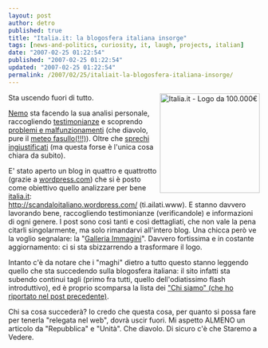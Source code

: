 ```yaml
---
layout: post
author: detro
published: true
title: "Italia.it: la blogosfera italiana insorge"
tags: [news-and-politics, curiosity, it, laugh, projects, italian]
date: "2007-02-25 01:22:54"
published: "2007-02-25 01:22:54"
updated: "2007-02-25 01:22:54"
permalink: /2007/02/25/italiait-la-blogosfera-italiana-insorge/
---
```


<img src="http://staging.aiap.it/imgcache/e07d7898bdfe97a435296201046fd2fb.png" alt="Italia.it - Logo da 100.000€" align="right" width="200"/>
Sta uscendo fuori di tutto. 

<a href="http://blog.neminis.org/">Nemo</a> sta facendo la sua analisi personale, raccogliendo <a href="http://blog.neminis.org/il-portale-italiait-testimonianze.html">testimonianze</a> e scoprendo <a href="http://blog.neminis.org/il-portale-italiait-note-tecniche.html">problemi e malfunzionamenti</a> (che diavolo, pure il <a href="http://blog.neminis.org/il-portale-italiait-meteo-fasullo.html">meteo fasullo(!!!)</a>). Oltre che <a href="http://blog.neminis.org/il-portale-italiait-la-fotografia.html">sprechi</a> <a href="http://blog.neminis.org/il-portale-italiait-il-logo.html">ingiustificati</a> (ma questa forse è l'unica cosa chiara da subito).

E' stato aperto un blog in quattro e quattrotto (grazie a <a href="http://wordpress.com">wordpress.com</a>) che si è posto come obiettivo quello analizzare per bene <a href="http://www.detronizator.org/2007/02/23/italiait-cms-da-45-milioni-di-euro/">italia.it</a>: <a href="http://scandaloitaliano.wordpress.com/">http://scandaloitaliano.wordpress.com/ (ti.ailati.www)</a>. E stanno davvero lavorando bene, raccogliendo testimonianze (verificandole) e informazioni di ogni genere. I post sono così tanti e così dettagliati, che non vale la pena citarli singolarmente, ma solo rimandarvi all'intero blog. Una chicca però ve la voglio segnalare: la "<a href="http://scandaloitaliano.wordpress.com/galleria-immagini/">Galleria Immagini</a>". Davvero fortissima e in costante aggiornamento: ci si sta sbizzarrendo a trasformare il logo.

Intanto c'è da notare che i "maghi" dietro a tutto questo stanno leggendo quello che sta succedendo sulla blogosfera italiana: il sito infatti sta subendo continui tagli (primo fra tutti, quello dell'odiatissimo flash introduttivo), ed è proprio scomparsa la lista dei <a href="http://www.detronizator.org/2007/02/23/italiait-cms-da-45-milioni-di-euro/">"Chi siamo" (che ho riportato nel post precedente)</a>.

Chi sa cosa succederà? Io credo che questa cosa, per quanto si possa fare per tenerla "relegata nel web", dovrà uscir fuori. Mi aspetto ALMENO un articolo da "Repubblica" e "Unità". Che diavolo. Di sicuro c'è che Staremo a Vedere.

